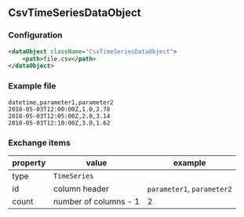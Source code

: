 ## CsvTimeSeriesDataObject

### Configuration

```xml
<dataObject className="CsvTimeSeriesDataObject">
    <path>file.csv</path>
</dataObject>
```

### Example file

```csv
datetime,parameter1,parameter2
2018-05-03T12:00:00Z,1.0,2.78
2018-05-03T12:05:00Z,2.0,3.14
2018-05-03T12:10:00Z,3.0,1.62
```

### Exchange items

| property | value                         | example  |
| -------- | ----------------------------- | -------- |
| type     | `TimeSeries`                  |          |
| id       | column header                 | `parameter1`, `parameter2` |
| count    | number of columns - 1         | 2        |
